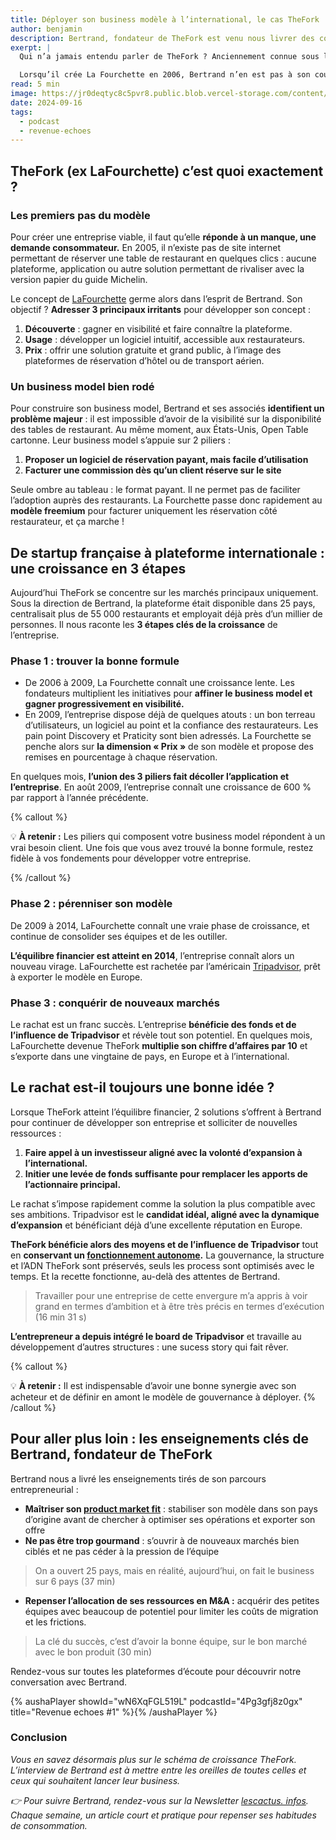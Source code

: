 ```yaml
---
title: Déployer son business modèle à l’international, le cas TheFork
author: benjamin
description: Bertrand, fondateur de TheFork est venu nous livrer des conseils pratiques pour déployer son business model.
exerpt: |
  Qui n’a jamais entendu parler de TheFork ? Anciennement connue sous le nom de LaFourchette, cette plateforme de réservation en ligne cartonne en France. Elle est le résultat d’une collaboration de 3 passionnés d’entrepreneuriat : Bertrand Jelensperger, Denis Fayolle et Patrick Dalsace.

  Lorsqu’il crée La Fourchette en 2006, Bertrand n’en est pas à son coup d’essai. En quelques années, il propulse sa 3e entreprise au rang de première plateforme de réservation en France. Aujourd’hui, il est venu raconter sa success story au micro de Revenue Echoes by Ocobo et nous partager le playbook qu’il a utilisé pour déployer TheFork dans 25 pays.
read: 5 min
image: https://jr0deqtyc8c5pvr8.public.blob.vercel-storage.com/content/posts/revenue-echoes-1/cover-1.png
date: 2024-09-16
tags:
  - podcast
  - revenue-echoes
---
```


## TheFork (ex LaFourchette) c’est quoi exactement ?

### Les premiers pas du modèle

Pour créer une entreprise viable, il faut qu’elle **réponde à un manque, une demande consommateur.** En 2005, il n’existe pas de site internet permettant de réserver une table de restaurant en quelques clics : aucune plateforme, application ou autre solution permettant de rivaliser avec la version papier du guide Michelin.

Le concept de [LaFourchette](https://apropos.thefork.com/#_gl=1*o0kf0i*_gcl_au*ODYwNzA1NTA2LjE3MjA5MDQwNjM.&_ga=2.189034990.455779606.1720904063-283546690.1720904061) germe alors dans l’esprit de Bertrand. Son objectif ? **Adresser 3 principaux irritants** pour développer son concept :

1. **Découverte** : gagner en visibilité et faire connaître la plateforme.
2. **Usage** : développer un logiciel intuitif, accessible aux restaurateurs.
3. **Prix** : offrir une solution gratuite et grand public, à l’image des plateformes de réservation d’hôtel ou de transport aérien.

### Un business model bien rodé

Pour construire son business model, Bertrand et ses associés **identifient un problème majeur** : il est impossible d’avoir de la visibilité sur la disponibilité des tables de restaurant. Au même moment, aux États-Unis, Open Table cartonne. Leur business model s’appuie sur 2 piliers :

1. **Proposer un logiciel de réservation payant, mais facile d’utilisation**
2. **Facturer une commission dès qu’un client réserve sur le site**

Seule ombre au tableau : le format payant. Il ne permet pas de faciliter l’adoption auprès des restaurants. La Fourchette passe donc rapidement au **modèle freemium** pour facturer uniquement les réservation côté restaurateur, et ça marche !

## De startup française à plateforme internationale : une croissance en 3 étapes

Aujourd’hui TheFork se concentre sur les marchés principaux uniquement. Sous la direction de Bertrand, la plateforme était disponible dans 25 pays, centralisait plus de 55 000 restaurants et employait déjà près d’un millier de personnes. Il nous raconte les **3 étapes clés de la croissance** de l’entreprise.

### Phase 1 : trouver la bonne formule

- De 2006 à 2009, La Fourchette connaît une croissance lente. Les fondateurs multiplient les initiatives pour **affiner le business model et gagner progressivement en visibilité.**
- En 2009, l’entreprise dispose déjà de quelques atouts : un bon terreau d’utilisateurs, un logiciel au point et la confiance des restaurateurs. Les pain point Discovery et Praticity sont bien adressés. La Fourchette se penche alors sur **la dimension « Prix »** de son modèle et propose des remises en pourcentage à chaque réservation.

En quelques mois, **l’union des 3 piliers fait décoller l’application et l’entreprise**. En août 2009, l’entreprise connaît une croissance de 600 % par rapport à l’année précédente.

{% callout %}

💡 **À retenir :**
Les piliers qui composent votre business model répondent à un vrai besoin client. Une fois que vous avez trouvé la bonne formule, restez fidèle à vos fondements pour développer votre entreprise.

{% /callout %}

### Phase 2 : pérenniser son modèle

De 2009 à 2014, LaFourchette connaît une vraie phase de croissance, et continue de consolider ses équipes et de les outiller.

**L’équilibre financier est atteint en 2014**, l’entreprise connaît alors un nouveau virage. LaFourchette est rachetée par l’américain [Tripadvisor](https://www.challenges.fr/entreprise/trip-advisor-a-finalise-l-achat-de-la-fourchette_154660), prêt à exporter le modèle en Europe.

### Phase 3 : conquérir de nouveaux marchés

Le rachat est un franc succès. L’entreprise **bénéficie des fonds et de l’influence de Tripadvisor** et révèle tout son potentiel. En quelques mois, LaFourchette devenue TheFork **multiplie son chiffre d’affaires par 10** et s’exporte dans une vingtaine de pays, en Europe et à l’international.

## Le rachat est-il toujours une bonne idée ?

Lorsque TheFork atteint l’équilibre financier, 2 solutions s’offrent à Bertrand pour continuer de développer son entreprise et solliciter de nouvelles ressources :

1. **Faire appel à un investisseur aligné avec la volonté d’expansion à l’international.**
2. **Initier une levée de fonds suffisante pour remplacer les apports de l’actionnaire principal.**

Le rachat s’impose rapidement comme la solution la plus compatible avec ses ambitions. Tripadvisor est le **candidat idéal, aligné avec la dynamique d’expansion** et bénéficiant déjà d’une excellente réputation en Europe.

**TheFork bénéficie alors des moyens et de l’influence de Tripadvisor** tout en **conservant un [fonctionnement autonome](https://www.usine-digitale.fr/editorial/tripadvisor-croque-la-fourchette-mais-ne-tue-pas-la-marque.N264450).** La gouvernance, la structure et l’ADN TheFork sont préservés, seuls les process sont optimisés avec le temps. Et la recette fonctionne, au-delà des attentes de Bertrand.

> Travailler pour une entreprise de cette envergure m’a appris à voir grand en termes d’ambition et à être très précis en termes d’exécution (16 min 31 s)

**L’entrepreneur a depuis intégré le board de Tripadvisor** et travaille au développement d’autres structures : une sucess story qui fait rêver.

{% callout %}

💡 **À retenir :**
Il est indispensable d’avoir une bonne synergie avec son acheteur et de définir en amont le modèle de gouvernance à déployer.
{% /callout %}

## Pour aller plus loin : les enseignements clés de Bertrand, fondateur de TheFork

Bertrand nous a livré les enseignements tirés de son parcours entrepreneurial :

- **Maîtriser son [product market fit](https://lehub.bpifrance.fr/comment-valider-son-product-market-fit-sans-y-laisser-30ke/)** : stabiliser son modèle dans son pays d’origine avant de chercher à optimiser ses opérations et exporter son offre
- **Ne pas être trop gourmand** : s’ouvrir à de nouveaux marchés bien ciblés et ne pas céder à la pression de l’équipe

> On a ouvert 25 pays, mais en réalité, aujourd’hui, on fait le business sur 6 pays (37 min)

- **Repenser l’allocation de ses ressources en M&A :** acquérir des petites équipes avec beaucoup de potentiel pour limiter les coûts de migration et les frictions.

> La clé du succès, c’est d’avoir la bonne équipe, sur le bon marché avec le bon produit (30 min)

Rendez-vous sur toutes les plateformes d’écoute pour découvrir notre conversation avec Bertrand.

{% aushaPlayer showId="wN6XqFGL519L" podcastId="4Pg3gfj8z0gx" title="Revenue echoes #1" %}{% /aushaPlayer %}

### **Conclusion**

_Vous en savez désormais plus sur le schéma de croissance TheFork. L’interview de Bertrand est à mettre entre les oreilles de toutes celles et ceux qui souhaitent lancer leur business._

_👉 Pour suivre Bertrand, rendez-vous sur la Newsletter [lescactus. infos](https://lescactus.substack.com/about).
Chaque semaine, un article court et pratique pour repenser ses habitudes de consommation._
